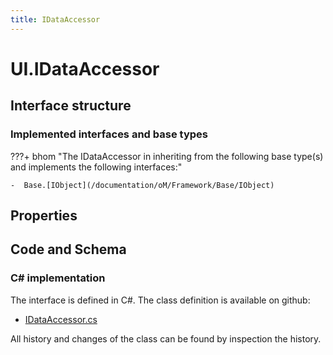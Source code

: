 ```yaml
---
title: IDataAccessor
---
```


# UI.IDataAccessor



## Interface structure

### Implemented interfaces and base types

???+ bhom "The IDataAccessor in inheriting from the following base type(s) and implements the following interfaces:"

    -  Base.[IObject](/documentation/oM/Framework/Base/IObject)


## Properties

## Code and Schema

### C# implementation

The interface is defined in C#. The class definition is available on github:

- [IDataAccessor.cs](https://github.com/BHoM/BHoM_UI/blob/develop/UI_oM/Interfaces/IDataAccessor.cs)

All history and changes of the class can be found by inspection the history.
